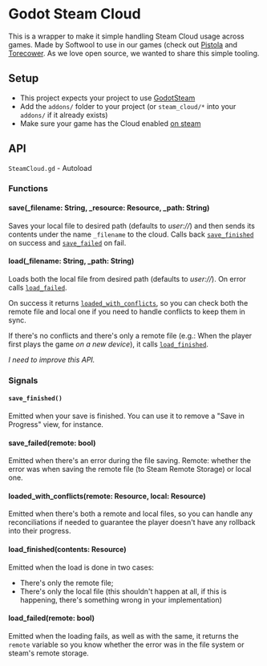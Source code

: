 # Godot Steam Cloud

This is a wrapper to make it simple handling Steam Cloud usage across games. Made by Softwool to use in our games (check out [Pistola](https://store.steampowered.com/app/1956400/PISTOLA/) and [Torecower](https://store.steampowered.com/app/2210670/Torecower/). As we love open source, we wanted to share this simple tooling.

## Setup

- This project expects your project to use [GodotSteam](https://github.com/gramps/godotsteam)
- Add the `addons/` folder to your project (or `steam_cloud/*` into your `addons/` if it already exists)
- Make sure your game has the Cloud enabled [on steam](https://partner.steamgames.com/doc/features/cloud)

## API

`SteamCloud.gd` - Autoload

### Functions

#### save(\_filename: String, \_resource: Resource, \_path: String)

Saves your local file to desired path (defaults to _user://_) and then sends its contents under the name `_filename` to the cloud.
Calls back [`save_finished`](#save_finished) on success and [`save_failed`](#save_failedremote-bool) on fail.

#### load(\_filename: String, \_path: String)

Loads both the local file from desired path (defaults to _user://_).
On error calls [`load_failed`](#load_failedremote-bool).

On success it returns [`loaded_with_conflicts`](#loaded_with_conflictsremote-resource-local-resource), so you can check both the remote file and local one if you need to handle conflicts to keep them in sync.

If there's no conflicts and there's only a remote file (e.g.: When the player first plays the game _on a new device_), it calls [`load_finished`](#load_finishedcontents-resource).

_I need to improve this API._

### Signals

#### `save_finished()`

Emitted when your save is finished. You can use it to remove a "Save in Progress" view, for instance.

#### save_failed(remote: bool)

Emitted when there's an error during the file saving.
Remote: whether the error was when saving the remote file (to Steam Remote Storage) or local one.

#### loaded_with_conflicts(remote: Resource, local: Resource)

Emitted when there's both a remote and local files, so you can handle any reconciliations if needed to guarantee the player doesn't have any rollback into their progress.

#### load_finished(contents: Resource)

Emitted when the load is done in two cases:

- There's only the remote file;
- There's only the local file (this shouldn't happen at all, if this is happening, there's something wrong in your implementation)

#### load_failed(remote: bool)

Emitted when the loading fails, as well as with the same, it returns the `remote` variable so you know whether the error was in the file system or steam's remote storage.
